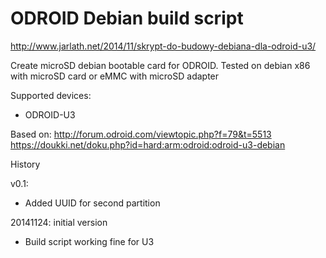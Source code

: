 ODROID Debian build script
==========================

http://www.jarlath.net/2014/11/skrypt-do-budowy-debiana-dla-odroid-u3/

Create microSD debian bootable card for ODROID.
Tested on debian x86  with microSD card or eMMC with microSD adapter


Supported devices:
* ODROID-U3



Based on:
http://forum.odroid.com/viewtopic.php?f=79&t=5513
https://doukki.net/doku.php?id=hard:arm:odroid:odroid-u3-debian

History

v0.1:
* Added UUID for second partition

20141124: initial version
* Build script working fine for U3
